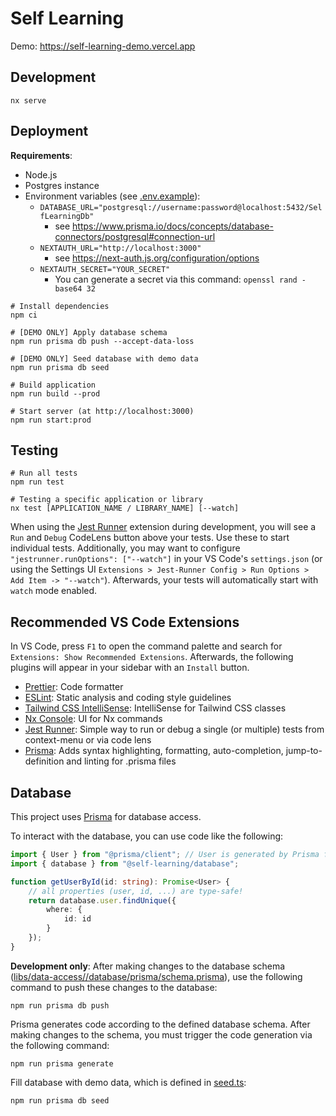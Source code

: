 # Self Learning

Demo:
https://self-learning-demo.vercel.app

## Development

```
nx serve
```

## Deployment

**Requirements**:

-   Node.js
-   Postgres instance
-   Environment variables (see [.env.example](.env.example)):
    -   `DATABASE_URL="postgresql://username:password@localhost:5432/SelfLearningDb"`
        -   see https://www.prisma.io/docs/concepts/database-connectors/postgresql#connection-url
    -   `NEXTAUTH_URL="http://localhost:3000"`
        -   see https://next-auth.js.org/configuration/options
    -   `NEXTAUTH_SECRET="YOUR_SECRET"`
        -   You can generate a secret via this command: `openssl rand -base64 32`

```
# Install dependencies
npm ci

# [DEMO ONLY] Apply database schema
npm run prisma db push --accept-data-loss

# [DEMO ONLY] Seed database with demo data
npm run prisma db seed

# Build application
npm run build --prod

# Start server (at http://localhost:3000)
npm run start:prod
```

## Testing

```
# Run all tests
npm run test

# Testing a specific application or library
nx test [APPLICATION_NAME / LIBRARY_NAME] [--watch]
```

When using the [Jest Runner](https://marketplace.visualstudio.com/items?itemName=firsttris.vscode-jest-runner) extension during development, you will see a `Run` and `Debug` CodeLens button above your tests. Use these to start individual tests. Additionally, you may want to configure
`"jestrunner.runOptions": ["--watch"]` in your VS Code's `settings.json` (or using the Settings UI `Extensions > Jest-Runner Config > Run Options > Add Item -> "--watch"`). Afterwards, your tests will automatically start with `watch` mode enabled.

## Recommended VS Code Extensions

In VS Code, press `F1` to open the command palette and search for `Extensions: Show Recommended Extensions`. Afterwards, the following plugins will appear in your sidebar with an `Install` button.

-   [Prettier](https://marketplace.visualstudio.com/items?itemName=esbenp.prettier-vscode): Code formatter
-   [ESLint](https://marketplace.visualstudio.com/items?itemName=esbenp.prettier-vscode): Static analysis and coding style guidelines
-   [Tailwind CSS IntelliSense](https://marketplace.visualstudio.com/items?itemName=bradlc.vscode-tailwindcss): IntelliSense for Tailwind CSS classes
-   [Nx Console](https://marketplace.visualstudio.com/items?itemName=nrwl.angular-console): UI for Nx commands
-   [Jest Runner](https://marketplace.visualstudio.com/items?itemName=firsttris.vscode-jest-runner): Simple way to run or debug a single (or multiple) tests from context-menu or via code lens
-   [Prisma](https://marketplace.visualstudio.com/items?itemName=Prisma.prisma): Adds syntax highlighting, formatting, auto-completion, jump-to-definition and linting for .prisma files

## Database

This project uses [Prisma](https://www.prisma.io/) for database access.

To interact with the database, you can use code like the following:

```ts
import { User } from "@prisma/client"; // User is generated by Prisma from our schema
import { database } from "@self-learning/database";

function getUserById(id: string): Promise<User> {
	// all properties (user, id, ...) are type-safe!
	return database.user.findUnique({
		where: {
			id: id
		}
	});
}
```

**Development only**: After making changes to the database schema ([libs/data-access//database/prisma/schema.prisma](libs/data-access//database/prisma/schema.prisma)), use the following command to push these changes to the database:

```
npm run prisma db push
```

Prisma generates code according to the defined database schema. After making changes to the schema, you must trigger the code generation via the following command:

```
npm run prisma generate
```

Fill database with demo data, which is defined in [seed.ts](libs/data-access/database/src/lib/seed.ts):

```
npm run prisma db seed
```
